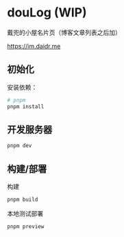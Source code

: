 # douLog (WIP)

戴兜的小屋名片页（博客文章列表之后加）

<https://im.daidr.me>

## 初始化

安装依赖：

```bash
# pnpm
pnpm install
```

## 开发服务器

```bash
pnpm dev
```

## 构建/部署

构建

```bash
pnpm build
```

本地测试部署

```bash
pnpm preview
```
